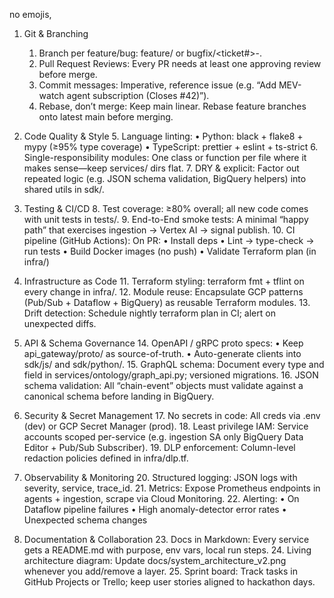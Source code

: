 no emojis,

1. Git & Branching
	1.	Branch per feature/bug: feature/<short-desc> or bugfix/<ticket#>-<desc>.
	2.	Pull Request Reviews: Every PR needs at least one approving review before merge.
	3.	Commit messages: Imperative, reference issue (e.g. “Add MEV-watch agent subscription (Closes #42)”).
	4.	Rebase, don’t merge: Keep main linear. Rebase feature branches onto latest main before merging.

2. Code Quality & Style
	5.	Language linting:
	•	Python: black + flake8 + mypy (≥95% type coverage)
	•	TypeScript: prettier + eslint + ts-strict
	6.	Single-responsibility modules: One class or function per file where it makes sense—keep services/ dirs flat.
	7.	DRY & explicit: Factor out repeated logic (e.g. JSON schema validation, BigQuery helpers) into shared utils in sdk/.

3. Testing & CI/CD
	8.	Test coverage: ≥80% overall; all new code comes with unit tests in tests/.
	9.	End-to-End smoke tests: A minimal “happy path” that exercises ingestion → Vertex AI → signal publish.
	10.	CI pipeline (GitHub Actions): On PR:
	•	Install deps
	•	Lint → type-check → run tests
	•	Build Docker images (no push)
	•	Validate Terraform plan (in infra/)

4. Infrastructure as Code
	11.	Terraform styling: terraform fmt + tflint on every change in infra/.
	12.	Module reuse: Encapsulate GCP patterns (Pub/Sub + Dataflow + BigQuery) as reusable Terraform modules.
	13.	Drift detection: Schedule nightly terraform plan in CI; alert on unexpected diffs.

5. API & Schema Governance
	14.	OpenAPI / gRPC proto specs:
	•	Keep api_gateway/proto/ as source-of-truth.
	•	Auto-generate clients into sdk/js/ and sdk/python/.
	15.	GraphQL schema: Document every type and field in services/ontology/graph_api.py; versioned migrations.
	16.	JSON schema validation: All “chain-event” objects must validate against a canonical schema before landing in BigQuery.

6. Security & Secret Management
	17.	No secrets in code: All creds via .env (dev) or GCP Secret Manager (prod).
	18.	Least privilege IAM: Service accounts scoped per-service (e.g. ingestion SA only BigQuery Data Editor + Pub/Sub Subscriber).
	19.	DLP enforcement: Column-level redaction policies defined in infra/dlp.tf.

7. Observability & Monitoring
	20.	Structured logging: JSON logs with severity, service, trace_id.
	21.	Metrics: Expose Prometheus endpoints in agents + ingestion, scrape via Cloud Monitoring.
	22.	Alerting:
	•	On Dataflow pipeline failures
	•	High anomaly-detector error rates
	•	Unexpected schema changes

8. Documentation & Collaboration
	23.	Docs in Markdown: Every service gets a README.md with purpose, env vars, local run steps.
	24.	Living architecture diagram: Update docs/system_architecture_v2.png whenever you add/remove a layer.
	25.	Sprint board: Track tasks in GitHub Projects or Trello; keep user stories aligned to hackathon days.